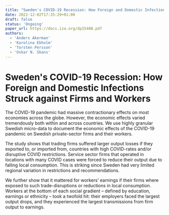 ```yaml
---
title: "Sweden's COVID-19 Recession: How Foreign and Domestic Infections Struck against Firms and Workers"
date: 2022-12-02T17:35:29+01:00
draft: false
status: 'Ongoing'
paper_url: https://docs.iza.org/dp15408.pdf
authors:
  - 'Anders Akerman'
  - 'Karolina Ekholm'
  - 'Torsten Persson'
  - 'Oskar N. Skans'
---
```


# Sweden's COVID-19 Recession: How Foreign and Domestic Infections Struck against Firms and Workers

The COVID-19 pandemic had massive contractionary effects on most economies across the globe. However, the economic effects varied tremendously both within and across countries. We use highly granular Swedish micro-data to document the economic effects of the COVID-19 pandemic on Swedish private-sector firms and their workers.

The study shows that trading firms suffered larger output losses if they exported to, or imported from, countries with high COVID-rates and/or disruptive COVID restrictions. Service sector firms that operated in locations with many COVID cases were forced to reduce their output due to falling local consumption. This is striking since Sweden had very limited regional variation in restrictions and recommendations.

We further show that it mattered for workers’ earnings if their firms where exposed to such trade-disruptions or reductions in local consumption. Workers at the bottom of each social gradient – defined by education, earnings or ethnicity – took a twofold hit: their employers faced the largest output drops, and they experienced the largest transmissions from firm output to earnings.